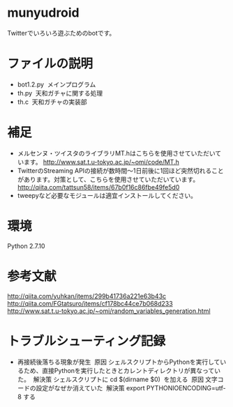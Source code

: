 # munyudroid
Twitterでいろいろ遊ぶためのbotです。

# ファイルの説明
- bot1.2.py
  メインプログラム
- th.py
  天和ガチャに関する処理
- th.c
  天和ガチャの実装部
  
# 補足
- メルセンヌ・ツイスタのライブラリMT.hはこちらを使用させていただいています。
  http://www.sat.t.u-tokyo.ac.jp/~omi/code/MT.h
- TwitterのStreaming APIの接続が数時間〜1日前後に1回ほど突然切れることがあります。対策として、こちらを使用させていただいています。
  http://qiita.com/tattsun58/items/67b0f16c86fbe49fe5d0
- tweepyなど必要なモジュールは適宜インストールしてください。

# 環境

Python 2.7.10

# 参考文献
http://qiita.com/yuhkan/items/299b41736a221e63b43c
http://qiita.com/FGtatsuro/items/cf178bc44ce7b068d233
http://www.sat.t.u-tokyo.ac.jp/~omi/random_variables_generation.html

# トラブルシューティング記録
- 再接続後落ちる現象が発生
  原因 シェルスクリプトからPythonを実行しているため、直接Pythonを実行したときとカレントディレクトリが異なっていた。
  解決策 シェルスクリプトに
  cd $(dirname $0)
  を加える
  原因 文字コードの設定がなぜか消えていた
  解決策 export PYTHONIOENCODING=utf-8 する



